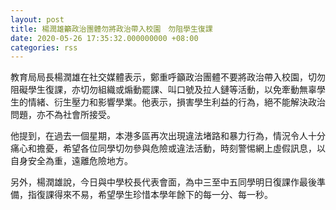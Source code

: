 ```yaml
---
layout: post
title: 楊潤雄籲政治團體勿將政治帶入校園　勿阻學生復課
date: 2020-05-26 17:35:32.000000000 +08:00
categories: rss
---
```


教育局局長楊潤雄在社交媒體表示，鄭重呼籲政治團體不要將政治帶入校園，切勿阻礙學生復課，亦切勿組織或煽動罷課、叫口號及拉人鏈等活動，以免牽動無辜學生的情緒、衍生壓力和影響學業。他表示，損害學生利益的行為，絕不能解決政治問題，亦不為社會所接受。

他提到，在過去一個星期，本港多區再次出現違法堵路和暴力行為，情況令人十分痛心和擔憂，希望各位同學切勿參與危險或違法活動，時刻警惕網上虛假訊息，以自身安全為重，遠離危險地方。

另外，楊潤雄說，今日與中學校長代表會面，為中三至中五同學明日復課作最後準備，指復課得來不易，希望學生珍惜本學年餘下的每一分、每一秒。
